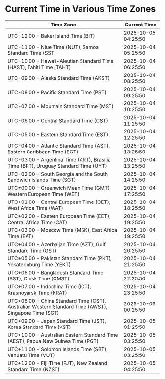 # Current Time in Various Time Zones

| Time Zone | Current Time |
|-----------|--------------|
| UTC-12:00 - Baker Island Time (BIT) | 2025-10-05 04:25:50 |
| UTC-11:00 - Niue Time (NUT), Samoa Standard Time (SST) | 2025-10-04 05:25:50 |
| UTC-10:00 - Hawaii-Aleutian Standard Time (HAST), Tahiti Time (TAHT) | 2025-10-04 06:25:50 |
| UTC-09:00 - Alaska Standard Time (AKST) | 2025-10-04 08:25:50 |
| UTC-08:00 - Pacific Standard Time (PST) | 2025-10-04 09:25:50 |
| UTC-07:00 - Mountain Standard Time (MST) | 2025-10-04 10:25:50 |
| UTC-06:00 - Central Standard Time (CST) | 2025-10-04 11:25:50 |
| UTC-05:00 - Eastern Standard Time (EST) | 2025-10-04 12:25:50 |
| UTC-04:00 - Atlantic Standard Time (AST), Eastern Caribbean Time (ECT) | 2025-10-04 13:25:50 |
| UTC-03:00 - Argentina Time (ART), Brasília Time (BRT), Uruguay Standard Time (UYT) | 2025-10-04 13:25:50 |
| UTC-02:00 - South Georgia and the South Sandwich Islands Time (SGT) | 2025-10-04 14:25:50 |
| UTC±00:00 - Greenwich Mean Time (GMT), Western European Time (WET) | 2025-10-04 17:25:50 |
| UTC+01:00 - Central European Time (CET), West Africa Time (WAT) | 2025-10-04 18:25:50 |
| UTC+02:00 - Eastern European Time (EET), Central Africa Time (CAT) | 2025-10-04 19:25:50 |
| UTC+03:00 - Moscow Time (MSK), East Africa Time (EAT) | 2025-10-04 19:25:50 |
| UTC+04:00 - Azerbaijan Time (AZT), Gulf Standard Time (GST) | 2025-10-04 20:25:50 |
| UTC+05:00 - Pakistan Standard Time (PKT), Yekaterinburg Time (YEKT) | 2025-10-04 21:25:50 |
| UTC+06:00 - Bangladesh Standard Time (BST), Omsk Time (OMST) | 2025-10-04 22:25:50 |
| UTC+07:00 - Indochina Time (ICT), Krasnoyarsk Time (KRAT) | 2025-10-04 23:25:50 |
| UTC+08:00 - China Standard Time (CST), Australian Western Standard Time (AWST), Singapore Time (SGT) | 2025-10-05 00:25:50 |
| UTC+09:00 - Japan Standard Time (JST), Korea Standard Time (KST) | 2025-10-05 01:25:50 |
| UTC+10:00 - Australian Eastern Standard Time (AEST), Papua New Guinea Time (PGT) | 2025-10-05 03:25:50 |
| UTC+11:00 - Solomon Islands Time (SBT), Vanuatu Time (VUT) | 2025-10-05 03:25:50 |
| UTC+12:00 - Fiji Time (FJT), New Zealand Standard Time (NZST) | 2025-10-05 04:25:50 |
